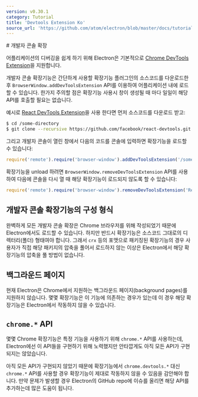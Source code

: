 ```yaml
---
version: v0.30.1
category: Tutorial
title: 'Devtools Extension Ko'
source_url: 'https://github.com/atom/electron/blob/master/docs/tutorial/devtools-extension-ko.md'
---
```


﻿# 개발자 콘솔 확장

어플리케이션의 디버깅을 쉽게 하기 위해 Electron은 기본적으로 [Chrome DevTools Extension][devtools-extension]을 지원합니다.

개발자 콘솔 확장기능은 간단하게 사용할 확장기능 플러그인의 소스코드를 다운로드한 후 `BrowserWindow.addDevToolsExtension` API를 이용하여
어플리케이션 내에 로드할 수 있습니다. 한가지 주의할 점은 확장기능 사용시 창이 생성될 때 마다 일일이 해당 API를 호출할 필요는 없습니다.

예시로 [React DevTools Extension](https://github.com/facebook/react-devtools)을 사용 한다면 먼저 소스코드를 다운로드 받고:

```bash
$ cd /some-directory
$ git clone --recursive https://github.com/facebook/react-devtools.git
```

그리고 개발자 콘솔이 열린 창에서 다음의 코드를 콘솔에 입력하면 확장기능을 로드할 수 있습니다:

```javascript
require('remote').require('browser-window').addDevToolsExtension('/some-directory/react-devtools');
```

확장기능을 unload 하려면 `BrowserWindow.removeDevToolsExtension` API를 사용하여 다음에 콘솔을 다시 열 때 해당 확장기능이 로드되지 않도록 할 수 있습니다:

```javascript
require('remote').require('browser-window').removeDevToolsExtension('React Developer Tools');
```

## 개발자 콘솔 확장기능의 구성 형식

완벽하게 모든 개발자 콘솔 확장은 Chrome 브라우저를 위해 작성되었기 때문에 Electron에서도 로드할 수 있습니다.
하지만 반드시 확장기능은 소스코드 그대로의 디렉터리(폴더) 형태여야 합니다. 그래서 `crx` 등의 포맷으로 패키징된 확장기능의 경우
사용자가 직접 해당 패키지의 압축을 풀어서 로드하지 않는 이상은 Electron에서 해당 확장기능의 압축을 풀 방법이 없습니다.

## 백그라운드 페이지

현재 Electron은 Chrome에서 지원하는 백그라운드 페이지(background pages)를 지원하지 않습니다.
몇몇 확장기능은 이 기능에 의존하는 경우가 있는데 이 경우 해당 확장기능은 Electron에서 작동하지 않을 수 있습니다.

## `chrome.*` API

몇몇 Chrome 확장기능은 특정 기능을 사용하기 위해 `chrome.*` API를 사용하는데, Electron에선 이 API들을 구현하기 위해 노력했지만 안타깝게도 아직 모든 API가 구현되지는 않았습니다.

아직 모든 API가 구현되지 않았기 때문에 확장기능에서 `chrome.devtools.*` 대신 `chrome.*` API를 사용할 경우 확장기능이 제대로 작동하지 않을 수 있음을 감안해야 합니다.
만약 문제가 발생할 경우 Electron의 GitHub repo에 이슈를 올리면 해당 API를 추가하는데 많은 도움이 됩니다.

[devtools-extension]: https://developer.chrome.com/extensions/devtools

